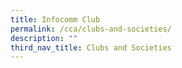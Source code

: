 ```yaml
---
title: Infocomm Club
permalink: /cca/clubs-and-societies/
description: ""
third_nav_title: Clubs and Societies
---
```

